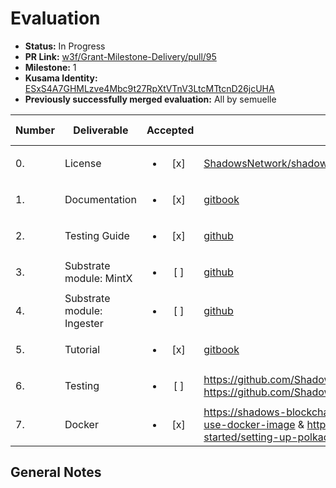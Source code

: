 # Evaluation

- **Status:** In Progress
- **PR Link:** [w3f/Grant-Milestone-Delivery/pull/95](https://github.com/w3f/Grant-Milestone-Delivery/pull/95)
- **Milestone:** 1
- **Kusama Identity:** [ESxS4A7GHMLzve4Mbc9t27RpXtVTnV3LtcMTtcnD26jcUHA](https://polkascan.io/pre/kusama/account/ESxS4A7GHMLzve4Mbc9t27RpXtVTnV3LtcMTtcnD26jcUHA)
- **Previously successfully merged evaluation:** All by semuelle

| Number | Deliverable | Accepted | Link | Evaluation Notes |
| ------ | ----------- | :------: | ---- |----------------- |
| 0. | License | <ul><li>[x] </li></ul> | [ShadowsNetwork/shadows](https://github.com/ShadowsNetwork/shadows/blob/bf80d7a27e3df36805afc947c8fbe68d7529a66b/LICENSE) | — |
| 1. | Documentation | <ul><li>[x] </li></ul> | [gitbook](https://shadows-blockchain.gitbook.io) | — |
| 2. | Testing Guide | <ul><li>[x] </li></ul> | [github](https://github.com/ShadowsNetwork/shadows/blob/bf80d7a27e3df36805afc947c8fbe68d7529a66b/README.md) | — |
| 3. | Substrate module: MintX | <ul><li>[ ] </li></ul> | [github](https://github.com/ShadowsNetwork/shadows/tree/bf80d7a27e3df36805afc947c8fbe68d7529a66b/modules/mintx) | — |
| 4. | Substrate module: Ingester | <ul><li>[ ] </li></ul> | [github](https://github.com/ShadowsNetwork/shadows/tree/bf80d7a27e3df36805afc947c8fbe68d7529a66b/modules/ingester) | — |
| 5. | Tutorial | <ul><li>[x] </li></ul> | [gitbook](https://shadows-blockchain.gitbook.io/shadows/getting-started/tutorial) | — |
| 6. | Testing | <ul><li>[ ] </li></ul> | https://github.com/ShadowsNetwork/shadows/blob/develop/modules/mintx/src/tests.rs & https://github.com/ShadowsNetwork/shadows/blob/develop/modules/ingester/src/tests.rs | — |
| 7. | Docker | <ul><li>[x] </li></ul> | https://shadows-blockchain.gitbook.io/shadows/getting-started/setting-up-a-node-use-docker-image & https://shadows-blockchain.gitbook.io/shadows/getting-started/setting-up-polkadot-app-use-docker | — |



## General Notes

